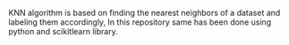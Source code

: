KNN algorithm is based on finding the nearest neighbors of a dataset and labeling them accordingly, In this repository same has been done using python and scikitlearn library.